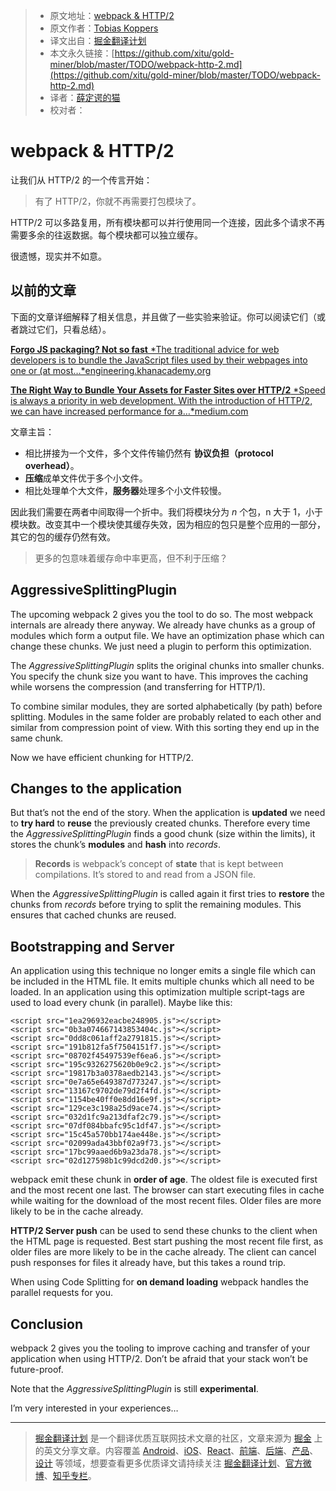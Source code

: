 
> * 原文地址：[webpack & HTTP/2](https://medium.com/webpack/webpack-http-2-7083ec3f3ce6)
> * 原文作者：[Tobias Koppers](https://medium.com/@sokra?source=post_header_lockup)
> * 译文出自：[掘金翻译计划](https://github.com/xitu/gold-miner)
> * 本文永久链接：[https://github.com/xitu/gold-miner/blob/master/TODO/webpack-http-2.md](https://github.com/xitu/gold-miner/blob/master/TODO/webpack-http-2.md)
> * 译者：[薛定谔的猫](https://github.com/Aladdin-ADD)
> * 校对者：

# webpack & HTTP/2

让我们从 HTTP/2 的一个传言开始：

> 有了 HTTP/2，你就不再需要打包模块了。

HTTP/2 可以多路复用，所有模块都可以并行使用同一个连接，因此多个请求不再需要多余的往返数据。每个模块都可以独立缓存。

很遗憾，现实并不如意。

## 以前的文章

下面的文章详细解释了相关信息，并且做了一些实验来验证。你可以阅读它们（或者跳过它们，只看总结）。

[**Forgo JS packaging? Not so fast** *The traditional advice for web developers is to bundle the JavaScript files used by their webpages into one or (at most…*engineering.khanacademy.org](http://engineering.khanacademy.org/posts/js-packaging-http2.htm)

[**The Right Way to Bundle Your Assets for Faster Sites over HTTP/2** *Speed is always a priority in web development. With the introduction of HTTP/2, we can have increased performance for a…*medium.com](https://medium.com/@asyncmax/the-right-way-to-bundle-your-assets-for-faster-sites-over-http-2-437c37efe3ff)

文章主旨：

* 相比拼接为一个文件，多个文件传输仍然有 **协议负担（protocol overhead）**。
* **压缩**成单文件优于多个小文件。
* 相比处理单个大文件，**服务器**处理多个小文件较慢。

因此我们需要在两者中间取得一个折中。我们将模块分为 _n_ 个包，n 大于 1，小于模块数。改变其中一个模块使其缓存失效，因为相应的包只是整个应用的一部分，其它的包的缓存仍然有效。

> 更多的包意味着缓存命中率更高，但不利于压缩？

## AggressiveSplittingPlugin

The upcoming webpack 2 gives you the tool to do so. The most webpack internals are already there anyway. We already have chunks as a group of modules which form a output file. We have an optimization phase which can change these chunks. We just need a plugin to perform this optimization.

The _AggressiveSplittingPlugin_ splits the original chunks into smaller chunks. You specify the chunk size you want to have. This improves the caching while worsens the compression (and transferring for HTTP/1).

To combine similar modules, they are sorted alphabetically (by path) before splitting. Modules in the same folder are probably related to each other and similar from compression point of view. With this sorting they end up in the same chunk.

Now we have efficient chunking for HTTP/2.

## Changes to the application

But that’s not the end of the story. When the application is **updated** we need to **try hard** to **reuse** the previously created chunks. Therefore every time the *AggressiveSplittingPlugin* finds a good chunk (size within the limits), it stores the chunk’s **modules** and **hash** into *records*.

> **Records** is webpack’s concept of **state** that is kept between compilations. It’s stored to and read from a JSON file.

When the *AggressiveSplittingPlugin* is called again it first tries to **restore** the chunks from _records_ before trying to split the remaining modules. This ensures that cached chunks are reused.

## Bootstrapping and Server

An application using this technique no longer emits a single file which can be included in the HTML file. It emits multiple chunks which all need to be loaded. In an application using this optimization multiple script-tags are used to load every chunk (in parallel). Maybe like this:

```
<script src="1ea296932eacbe248905.js"></script>
<script src="0b3a074667143853404c.js"></script>
<script src="0dd8c061aff2a2791815.js"></script>
<script src="191b812fa5f7504151f7.js"></script>
<script src="08702f45497539ef6ea6.js"></script>
<script src="195c9326275620b0e9c2.js"></script>
<script src="19817b3a0378aedb2143.js"></script>
<script src="0e7a65e649387d773247.js"></script>
<script src="13167c9702de79d2f4fd.js"></script>
<script src="1154be40ff0e8dd16e9f.js"></script>
<script src="129ce3c198a25d9ace74.js"></script>
<script src="032d1fc9a213dfaf2c79.js"></script>
<script src="07df084bbafc95c1df47.js"></script>
<script src="15c45a570bb174ae448e.js"></script>
<script src="02099ada43bbf02a9f73.js"></script>
<script src="17bc99aaed6b9a23da78.js"></script>
<script src="02d127598b1c99dcd2d0.js"></script>
```

webpack emit these chunk in **order of age**. The oldest file is executed first and the most recent one last. The browser can start executing files in cache while waiting for the download of the most recent files. Older files are more likely to be in the cache already.

**HTTP/2 Server push** can be used to send these chunks to the client when the HTML page is requested. Best start pushing the most recent file first, as older files are more likely to be in the cache already. The client can cancel push responses for files it already have, but this takes a round trip.

When using Code Splitting for **on demand loading** webpack handles the parallel requests for you.

## Conclusion

webpack 2 gives you the tooling to improve caching and transfer of your application when using HTTP/2\. Don’t be afraid that your stack won’t be future-proof.

Note that the _AggressiveSplittingPlugin_ is still **experimental**.

I’m very interested in your experiences…


---

> [掘金翻译计划](https://github.com/xitu/gold-miner) 是一个翻译优质互联网技术文章的社区，文章来源为 [掘金](https://juejin.im) 上的英文分享文章。内容覆盖 [Android](https://github.com/xitu/gold-miner#android)、[iOS](https://github.com/xitu/gold-miner#ios)、[React](https://github.com/xitu/gold-miner#react)、[前端](https://github.com/xitu/gold-miner#前端)、[后端](https://github.com/xitu/gold-miner#后端)、[产品](https://github.com/xitu/gold-miner#产品)、[设计](https://github.com/xitu/gold-miner#设计) 等领域，想要查看更多优质译文请持续关注 [掘金翻译计划](https://github.com/xitu/gold-miner)、[官方微博](http://weibo.com/juejinfanyi)、[知乎专栏](https://zhuanlan.zhihu.com/juejinfanyi)。

